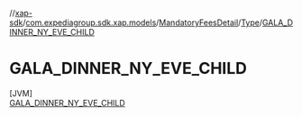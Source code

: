 //[xap-sdk](../../../../../index.md)/[com.expediagroup.sdk.xap.models](../../../index.md)/[MandatoryFeesDetail](../../index.md)/[Type](../index.md)/[GALA_DINNER_NY_EVE_CHILD](index.md)

# GALA_DINNER_NY_EVE_CHILD

[JVM]\
[GALA_DINNER_NY_EVE_CHILD](index.md)
